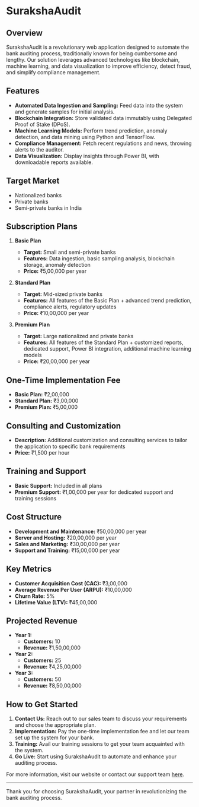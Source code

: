 # SurakshaAudit

## Overview
SurakshaAudit is a revolutionary web application designed to automate the bank auditing process, traditionally known for being cumbersome and lengthy. Our solution leverages advanced technologies like blockchain, machine learning, and data visualization to improve efficiency, detect fraud, and simplify compliance management.

## Features
- **Automated Data Ingestion and Sampling:** Feed data into the system and generate samples for initial analysis.
- **Blockchain Integration:** Store validated data immutably using Delegated Proof of Stake (DPoS).
- **Machine Learning Models:** Perform trend prediction, anomaly detection, and data mining using Python and TensorFlow.
- **Compliance Management:** Fetch recent regulations and news, throwing alerts to the auditor.
- **Data Visualization:** Display insights through Power BI, with downloadable reports available.

## Target Market
- Nationalized banks
- Private banks
- Semi-private banks in India

## Subscription Plans
1. **Basic Plan**
   - **Target:** Small and semi-private banks
   - **Features:** Data ingestion, basic sampling analysis, blockchain storage, anomaly detection
   - **Price:** ₹5,00,000 per year

2. **Standard Plan**
   - **Target:** Mid-sized private banks
   - **Features:** All features of the Basic Plan + advanced trend prediction, compliance alerts, regulatory updates
   - **Price:** ₹10,00,000 per year

3. **Premium Plan**
   - **Target:** Large nationalized and private banks
   - **Features:** All features of the Standard Plan + customized reports, dedicated support, Power BI integration, additional machine learning models
   - **Price:** ₹20,00,000 per year

## One-Time Implementation Fee
- **Basic Plan:** ₹2,00,000
- **Standard Plan:** ₹3,00,000
- **Premium Plan:** ₹5,00,000

## Consulting and Customization
- **Description:** Additional customization and consulting services to tailor the application to specific bank requirements
- **Price:** ₹1,500 per hour

## Training and Support
- **Basic Support:** Included in all plans
- **Premium Support:** ₹1,00,000 per year for dedicated support and training sessions

## Cost Structure
- **Development and Maintenance:** ₹50,00,000 per year
- **Server and Hosting:** ₹20,00,000 per year
- **Sales and Marketing:** ₹30,00,000 per year
- **Support and Training:** ₹15,00,000 per year

## Key Metrics
- **Customer Acquisition Cost (CAC):** ₹3,00,000
- **Average Revenue Per User (ARPU):** ₹10,00,000
- **Churn Rate:** 5%
- **Lifetime Value (LTV):** ₹45,00,000

## Projected Revenue
- **Year 1:**
  - **Customers:** 10
  - **Revenue:** ₹1,50,00,000
- **Year 2:**
  - **Customers:** 25
  - **Revenue:** ₹4,25,00,000
- **Year 3:**
  - **Customers:** 50
  - **Revenue:** ₹8,50,00,000

## How to Get Started
1. **Contact Us:** Reach out to our sales team to discuss your requirements and choose the appropriate plan.
2. **Implementation:** Pay the one-time implementation fee and let our team set up the system for your bank.
3. **Training:** Avail our training sessions to get your team acquainted with the system.
4. **Go Live:** Start using SurakshaAudit to automate and enhance your auditing process.

For more information, visit our website or contact our support team [here](urbanai0209@gmail.com).

---

Thank you for choosing SurakshaAudit, your partner in revolutionizing the bank auditing process.

